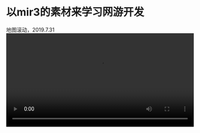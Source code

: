 ﻿# 以mir3的素材来学习网游开发

地图滚动，2019.7.31
<video src="./readme_res/map.wav" controls="controls" width="100%" height="auto"/>